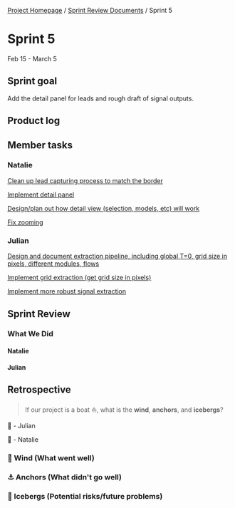 [Project Homepage](../README.md) / [Sprint Review Documents](scrum/README.md) / Sprint 5

# Sprint 5
Feb 15 - March 5


## Sprint goal

 Add the detail panel for leads and rough draft of signal outputs.

## Product log


## Member tasks

### Natalie

[Clean up lead capturing process to match the border](https://www.notion.so/Clean-up-lead-capturing-process-to-match-the-border-5e92bedc6d7b448cbb0f7a0ce3c60650)

[Implement detail panel](https://www.notion.so/Implement-detail-panel-cf31dbd4c13f4e4785e7f4ff64f9910f)

[Design/plan out how detail view (selection, models, etc) will work](https://www.notion.so/Design-plan-out-how-detail-view-selection-models-etc-will-work-3e938eef280041f48ac75dbc2f4ffd74)

[Fix zooming](https://www.notion.so/Fix-zooming-e1237ef31fd14a9b82490384eab2cecc)

### Julian

[Design and document extraction pipeline, including global T=0, grid size in pixels, different modules, flows](https://www.notion.so/Design-and-document-extraction-pipeline-including-global-T-0-grid-size-in-pixels-different-module-c61c0ec734b246b8b3cf9e530dd57f1b)

[Implement grid extraction (get grid size in pixels)](https://www.notion.so/Implement-grid-extraction-get-grid-size-in-pixels-e25bdd40442140dca8ef74dac1c78dd6)

[Implement more robust signal extraction](https://www.notion.so/Implement-more-robust-signal-extraction-08de9970d22f43cca9a2cb1bda9620cf)


## Sprint Review


### What We Did

#### Natalie

#### Julian


## Retrospective

> If our project is a boat ⛵️, what is the **wind**, **anchors**, and **icebergs**?

🦄  - Julian

🐝  - Natalie

### 💨 Wind (What went well)


### ⚓️ Anchors (What didn't go well)


### 🧊 Icebergs (Potential risks/future problems)

